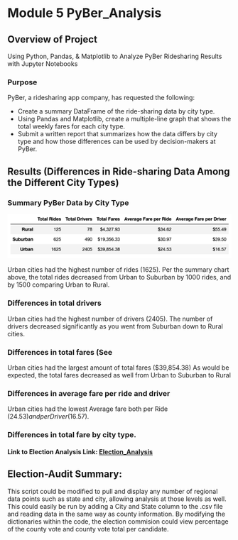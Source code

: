 # Module 5 PyBer_Analysis

## Overview of Project
Using Python, Pandas, & Matplotlib to Analyze PyBer Ridesharing Results with Jupyter Notebooks

### Purpose
PyBer, a ridesharing app company, has requested the following:
* Create a summary DataFrame of the ride-sharing data by city type.
* Using Pandas and Matplotlib, create a multiple-line graph that shows the total weekly fares for each city type.
* Submit a written report that summarizes how the data differs by city type and how those differences can be used by decision-makers at PyBer.
 
## Results (Differences in Ride-sharing Data Among the Different City Types)

### Summary PyBer Data by City Type
![Pyber_summery_DataFrame](analysis/PyBer_summary_analysis.png)

Urban cities had the highest number of rides (1625).
Per the summary chart above, the total rides decreased from Urban to Suburban by 1000 rides, and by 1500 comparing Urban to Rural.

### Differences in total drivers

Urban cities had the highest number of drivers (2405).
The number of drivers decreased significantly as you went from Suburban down to Rural cities.

### Differences in total fares (See 
Urban cities had the largest amount of total fares ($39,854.38)
As would be expected, the total fares decreased as well from Urban to Suburban to Rural

### Differences in average fare per ride and driver
Urban cities had the lowest Average fare both per Ride ($24.53) and per Driver ($16.57).


### Differences in total fare by city type.

#### Link to Election Analysis Link: [Election_Analysis](analysis/election_analysis.txt)


## Election-Audit Summary: 
This script could be modified to pull and display any number of regional data points such as state and city, allowing analysis at those levels as well.  This could easily be run by adding a City and State column to the .csv file and reading data in the same way as county information.
By modifying the dictionaries within the code, the election commision could view percentage of the county vote and county vote total per candidate. 

